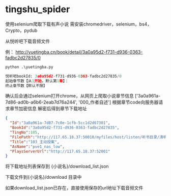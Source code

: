 # tingshu_spider
使用selenium爬取下载有声小说
需安装chromedriver，selenium，bs4，Crypto，pydub

从悦听吧下载音频文件

例：
http://yuetingba.cn/book/detail/3a0a95d2-f731-d936-0363-fadbc2d27835/0

``` python
python .\yuetingba.py

悦听吧bookId: 3a0a95d2-f731-d936-0363-fadbc2d27835/0
起始章节数【从1开始，默认第1章】：
终止章节数【默认不限】
```
确认后会通过selenium打开chrome，从网页上爬取小说章节信息
['3a0a961a-7d86-ad0b-a6b6-2eab7d76a244', '000_作者自述']
根据章节code向服务器请求章节加密信息
解密后得到章节下载地址
```json
{
  "Id":"3a0a961a-7d87-7c0e-1cfb-5cc1d2d67301", 
  "BookId":"3a0a95d2-f731-d936-0363-fadbc2d27835",
  "TingNo":105,
  "FilePath":"http://117.65.18.37:50010/myfiles/host/listen/听书目录/清明上河图密码~冶文彪~读客熊猫君/ef9a3acb94ff455da461767185f24fef.m4a",
  "Title":"103_主动投案",
  "AsName":"pve1_nas_low",   
  "PlaysServerUrl":"http://117.65.18.37:52001"
}

```
将下载地址列表保存到 {小说名}/download_list.json

下载文件到{小说名}/download 目录中

如果download_list.json已存在，直接使用保存的url地址下载音频文件